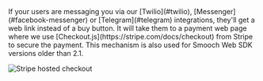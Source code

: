 <aside class="notice">
If your users are messaging you via our [Twilio](#twilio), [Messenger](#facebook-messenger) or [Telegram](#telegram) integrations, they'll get a web link instead of a buy button. It will take them to a payment web page where we use [Checkout.js](https://stripe.com/docs/checkout) from Stripe to secure the payment. This mechanism is also used for Smooch Web SDK versions older than 2.1.
</aside>

<span class="third-width-img">![Stripe hosted checkout](stripe_hosted_checkout.png)</span>
